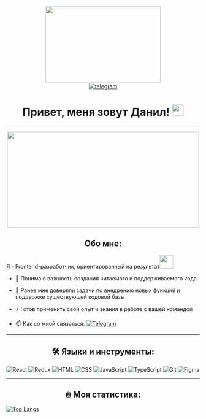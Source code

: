 <div id="header" align="center">
<img src="https://media.giphy.com/media/TilmLMmWrRYYHjLfub/giphy.gif" width="300px" height="200px" />
</div>

<div id="badges" align="center">
  <a href="https://t.me/vystupovd">
    <img src="https://img.shields.io/badge/Telegram-blue?style=for-the-badge&logo=telegram&logoColor=white" alt="telegram"/>
  </a>
  
  <h1>
    Привет, меня зовут Данил!
    <img src="https://media.giphy.com/media/hvRJCLFzcasrR4ia7z/giphy.gif" width="30px"/>
  </h1>
</div>


---
<div align="center">

  <img src="https://media.giphy.com/media/dWesBcTLavkZuG35MI/giphy.gif" width="500" height="250"/>

## Обо мне:


</div>

<div>
Я - Frontend-разработчик, ориентированный на результат<img src="https://media.giphy.com/media/WUlplcMpOCEmTGBtBW/giphy.gif" width="35">
</div>

- 🌱 Понимаю важность создания читаемого и поддерживаемого кода

- 🔭 Ранее мне доверяли задачи по внедрению новых функций и поддержке существующей кодовой базы

- ⚡ Готов применить свой опыт и знания в работе с вашей командой

- 📫 Как со мной связаться: [![Telegram](https://img.shields.io/badge/-telegram-blue?style=flat&logo=Telegram&logoColor=white)](https://t.me/vystupovd)

---


<div align="center">

## 🛠️ Языки и инструменты:

</div>

![React](https://img.shields.io/badge/-React-090909?style=for-the-badge&logo=react)
![Redux](https://img.shields.io/badge/-Redux-090909?style=for-the-badge&logo=redux)
![HTML](https://img.shields.io/badge/-Html5-090909?style=for-the-badge&logo=html5)
![CSS](https://img.shields.io/badge/-CSS3-090909?style=for-the-badge&logo=css3)
![JavaScript](https://img.shields.io/badge/-JavaScript-090909?style=for-the-badge&logo=javascript)
![TypeScript](https://img.shields.io/badge/-TypeScript-090909?style=for-the-badge&logo=typescript)
![Git](https://img.shields.io/badge/-Git-090909?style=for-the-badge&logo=git)
![Figma](https://img.shields.io/badge/-Figma-090909?style=for-the-badge&logo=figma)

---
<div align="center">

## 🔥 Моя статистика:

</div>

[![Top Langs](https://github-readme-stats.vercel.app/api/top-langs/?username=danilvystupov&layout=compact&theme=vision-friendly-dark&border_radius=5)](https://github.com/danilvystupov/github-readme-stats)
